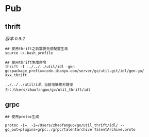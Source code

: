 # Pub



## thrift

*版本 0.9.2*

```shell
## 使用thrift之前需要先使配置生效
source ~/.bash_profile

## 使用thrift生成命令
thrift -I ../../../util/idl -gen go:package_prefix=code.ibanyu.com/server/go/util.git/idl/gen-go/ Xxx.thrift

../../../util/idl 当前电脑绝对路径为：/Users/zhaofanguo/go/util_thrift/idl
```





## grpc



```shell
## 使用protoc生成

protoc -I=. -I=/Users/zhaofanguo/go/util_thrift/idl/ --go_out=plugins=grpc:./grpc/talentarchive TalentArchive.proto
```
